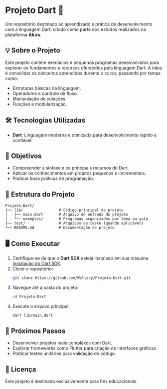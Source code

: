 # Projeto Dart 🚀  

Um repositório destinado ao aprendizado e prática de desenvolvimento com a linguagem Dart, criado como parte dos estudos realizados na plataforma **Alura**.  

## 💡 Sobre o Projeto  
Este projeto contém exercícios e pequenos programas desenvolvidos para explorar os fundamentos e recursos oferecidos pela linguagem Dart. A ideia é consolidar os conceitos aprendidos durante o curso, passando por temas como:  
- Estruturas básicas da linguagem.  
- Operadores e controle de fluxo.  
- Manipulação de coleções.  
- Funções e modularização.  

## 🛠️ Tecnologias Utilizadas  
- **Dart**: Linguagem moderna e otimizada para desenvolvimento rápido e confiável.  

## 🎯 Objetivos  
- Compreender a sintaxe e os principais recursos do Dart.  
- Aplicar os conhecimentos em projetos pequenos e incrementais.  
- Praticar boas práticas de programação.  

## 📂 Estrutura do Projeto  
```plaintext  
Projeto-Dart/  
├── lib/                # Código principal do projeto  
│   ├── main.dart       # Arquivo de entrada do projeto  
│   └── exemplos/       # Programas organizados por tema ou aula  
├── test/               # Arquivos de teste (quando aplicável)  
└── README.md           # Documentação do projeto  
```  

## 🖥️ Como Executar  
1. Certifique-se de que o **Dart SDK** esteja instalado em sua máquina.  
   [Instalação do Dart SDK](https://dart.dev/get-dart).  
2. Clone o repositório:  
   ```bash  
   git clone https://github.com/Wollacy/Projeto-Dart.git  
   ```  
3. Navegue até a pasta do projeto:  
   ```bash  
   cd Projeto-Dart  
   ```  
4. Execute o arquivo principal:  
   ```bash  
   dart lib/main.dart  
   ```  

## 🌱 Próximos Passos  
- Desenvolver projetos mais complexos com Dart.  
- Explorar frameworks como Flutter para criação de interfaces gráficas.  
- Praticar testes unitários para validação do código.  

## 📄 Licença  
Este projeto é destinado exclusivamente para fins educacionais.
